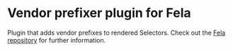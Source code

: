 # Vendor prefixer plugin for Fela

Plugin that adds vendor prefixes to rendered Selectors.
Check out the [Fela repository](https://github.com/rofrischmann/fela) for further information.

